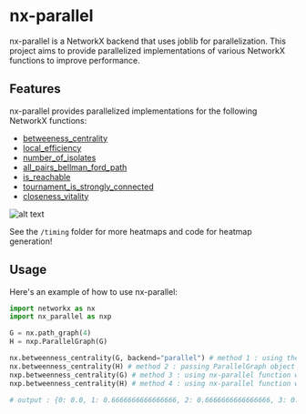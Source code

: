 # nx-parallel

nx-parallel is a NetworkX backend that uses joblib for parallelization. This project aims to provide parallelized implementations of various NetworkX functions to improve performance.

## Features

nx-parallel provides parallelized implementations for the following NetworkX functions:

- [betweeness_centrality](https://github.com/networkx/nx-parallel/blob/main/nx_parallel/algorithms/centrality/betweenness.py#L17)
- [local_efficiency](https://github.com/networkx/nx-parallel/blob/main/nx_parallel/algorithms/efficiency_measures.py#L12)
- [number_of_isolates](https://github.com/networkx/nx-parallel/blob/main/nx_parallel/algorithms/isolate.py#L9)
- [all_pairs_bellman_ford_path](https://github.com/networkx/nx-parallel/blob/main/nx_parallel/algorithms/shortest_paths/weighted.py#L9)
- [is_reachable](https://github.com/networkx/nx-parallel/blob/main/nx_parallel/algorithms/tournament.py#L11)
- [tournament_is_strongly_connected](https://github.com/networkx/nx-parallel/blob/main/nx_parallel/algorithms/tournament.py#L103)
- [closeness_vitality](https://github.com/networkx/nx-parallel/blob/main/nx_parallel/algorithms/vitality.py#L9)

![alt text](timing/heatmap_all_functions.png)

See the `/timing` folder for more heatmaps and code for heatmap generation!

## Usage

Here's an example of how to use nx-parallel:

```python
import networkx as nx
import nx_parallel as nxp

G = nx.path_graph(4)
H = nxp.ParallelGraph(G)

nx.betweenness_centrality(G, backend="parallel") # method 1 : using the backend kwarg
nx.betweenness_centrality(H) # method 2 : passing ParallelGraph object in networkx function
nxp.betweenness_centrality(G) # method 3 : using nx-parallel function with networkx object
nxp.betweenness_centrality(H) # method 4 : using nx-parallel function with ParallelGraph object

# output : {0: 0.0, 1: 0.6666666666666666, 2: 0.6666666666666666, 3: 0.0}
```
